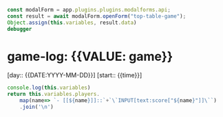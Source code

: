 ---
---

```js quickadd
const modalForm = app.plugins.plugins.modalforms.api;
const result = await modalForm.openForm("top-table-game");
Object.assign(this.variables, result.data)
debugger
```
# game-log: {{VALUE: game}}

[day:: {{DATE:YYYY-MM-DD}}] [start:: {{time}}]
```js quickadd
console.log(this.variables)
return this.variables.players.
	map(name=> `- [[${name}]]::`+`\`INPUT[text:score["${name}"]]\``)
    .join('\n')
```
